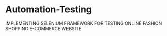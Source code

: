 # Automation-Testing
IMPLEMENTING SELENIUM FRAMEWORK FOR TESTING ONLINE FASHION SHOPPING E-COMMERCE WEBSITE
